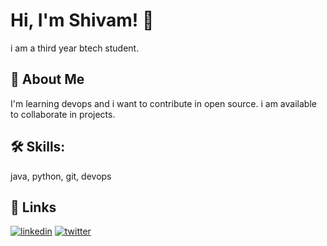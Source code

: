 
# Hi, I'm Shivam! 👋
i am a third year btech student.

## 🚀 About Me
I'm learning devops and i want to contribute
in open source.
i am available to collaborate in projects.




## 🛠 Skills:
  java, python, git, devops



## 🔗 Links
[![linkedin](www.linkedin.com/in/shivam-singh-21450621b)](https://www.linkedin.com/)
[![twitter](https://twitter.com/shivamsingh3304)](https://twitter.com/)

